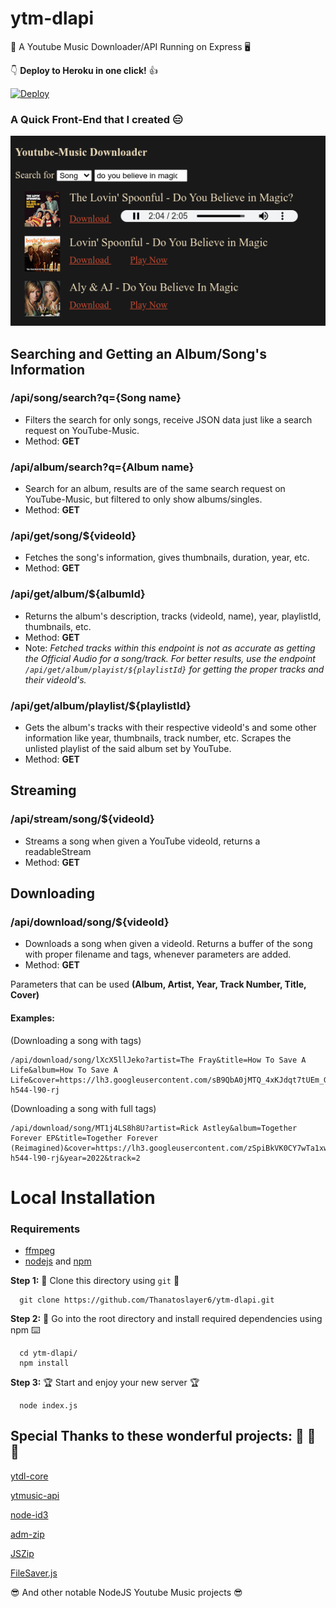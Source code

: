 # ytm-dlapi

🎵 A Youtube Music Downloader/API Running on Express 🖥️

👇 **Deploy to Heroku in one click!** 👍

[![Deploy](https://www.herokucdn.com/deploy/button.svg)](https://heroku.com/deploy?template=https://github.com/Thanatoslayer6/ytm-dlapi/)

### A Quick Front-End that I created 😑
![Example Frontend](/example-frontend/example-frontend.png)

## Searching and Getting an Album/Song's Information

### /api/song/search?q={Song name}

- Filters the search for only songs, receive JSON data just like a search request on YouTube-Music.
- Method: **GET**

### /api/album/search?q={Album name}

- Search for an album, results are of the same search request on YouTube-Music, but filtered to only show albums/singles.
- Method: **GET**

### /api/get/song/${videoId}

- Fetches the song's information, gives thumbnails, duration, year, etc.
- Method: **GET**

### /api/get/album/${albumId}

- Returns the album's description, tracks (videoId, name), year, playlistId, thumbnails, etc.
- Method: **GET**
- Note: _Fetched tracks within this endpoint is not as accurate as getting the Official Audio for a song/track. For better results, use the endpoint `/api/get/album/playist/${playlistId}` for getting the proper tracks and their videoId's._

### /api/get/album/playlist/${playlistId}

- Gets the album's tracks with their respective videoId's and some other information like year, thumbnails, track number, etc. Scrapes the unlisted playlist of the said album set by YouTube.
- Method: **GET**

## Streaming

### /api/stream/song/${videoId}

- Streams a song when given a YouTube videoId, returns a readableStream
- Method: **GET**

## Downloading

### /api/download/song/${videoId}

- Downloads a song when given a videoId. Returns a buffer of the song with proper filename and tags, whenever parameters are added.
- Method: **GET**

Parameters that can be used **(Album, Artist, Year, Track Number, Title, Cover)**

  #### Examples: 
  (Downloading a song with tags)
  ```
  /api/download/song/lXcX5llJeko?artist=The Fray&title=How To Save A Life&album=How To Save A Life&cover=https://lh3.googleusercontent.com/sB9QbA0jMTQ_4xKJdqt7tUEm_GPazioRHhZ4WWRuTKt7k9yVIKiYbAlpjYKGymR5Ru14e6W0Ta9WbT34=w544-h544-l90-rj
  ```
  (Downloading a song with full tags)
  ```
  /api/download/song/MT1j4LS8h8U?artist=Rick Astley&album=Together Forever EP&title=Together Forever (Reimagined)&cover=https://lh3.googleusercontent.com/zSpiBkVK0CY7wTa1xwmQCeAaF6196AFt456eTG6wonaYP_s7MxbkV6tvZ2oCAHLpRrqJXqIpxpTw8hFH=w544-h544-l90-rj&year=2022&track=2
  ```
  
# Local Installation

### Requirements
- [ffmpeg](https://ffmpeg.org/download.html)
- [nodejs](https://nodejs.org/en/download/) and [npm](https://nodejs.org/en/download/)

**Step 1:** 🤲 Clone this directory using `git` 🤝
```
  git clone https://github.com/Thanatoslayer6/ytm-dlapi.git
```
**Step 2:** 🏃 Go into the root directory and install required dependencies using npm ⌨️

```
  cd ytm-dlapi/
  npm install
```
**Step 3:** 🏆 Start and enjoy your new server 🏆

```
  node index.js
```

## Special Thanks to these wonderful projects: 👏 👏 👏

[ytdl-core](https://github.com/fent/node-ytdl-core)

[ytmusic-api](https://github.com/zS1L3NT/ts-npm-ytmusic-api)

[node-id3](https://github.com/Zazama/node-id3)

[adm-zip](https://github.com/cthackers/adm-zip)

[JSZip](https://github.com/Stuk/jszip)

[FileSaver.js](https://github.com/eligrey/FileSaver.js)

😎 And other notable NodeJS Youtube Music projects 😎

